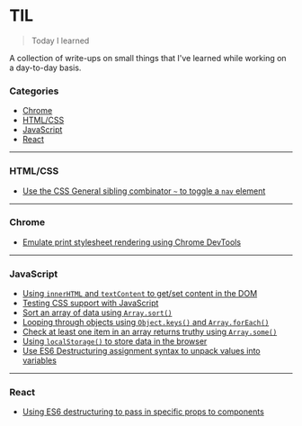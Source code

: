 # TIL

> Today I learned

A collection of write-ups on small things that I've learned while working on a day-to-day basis.

### Categories

* [Chrome](#chrome)
* [HTML/CSS](#htmlcss)
* [JavaScript](#javascript)
* [React](#react)

---

### HTML/CSS
* [Use the CSS General sibling combinator `~` to toggle a `nav` element](html-css/general-sibling-combinator-toggle-menu.md)

---

### Chrome

* [Emulate print stylesheet rendering using Chrome DevTools](chrome/emulate-print-stylesheet.md)

---

### JavaScript

* [Using `innerHTML` and `textContent` to get/set content in the DOM](javascript/using-innerhtml-textcontent.md)
* [Testing CSS support with JavaScript](javascript/css-feature-support-testing.md)
* [Sort an array of data using `Array.sort()`](javascript/array-sort-method.md)
* [Looping through objects using `Object.keys()` and `Array.forEach()`](javascript/loop-through-objects-object-keys-foreach.md)
* [Check at least one item in an array returns truthy using `Array.some()`](javascript/array-some-check-at-least-one-item-truthy.md)
* [Using `localStorage()` to store data in the browser](javascript/using-localstorage-to-store-data.md)
* [Use ES6 Destructuring assignment syntax to unpack values into variables](javascript/es6-destructuring-assignment-syntax.md)

---

### React
* [Using ES6 destructuring to pass in specific props to components](react/use-es6-destructuring-syntax-to-pass-in-specific-props.md)
